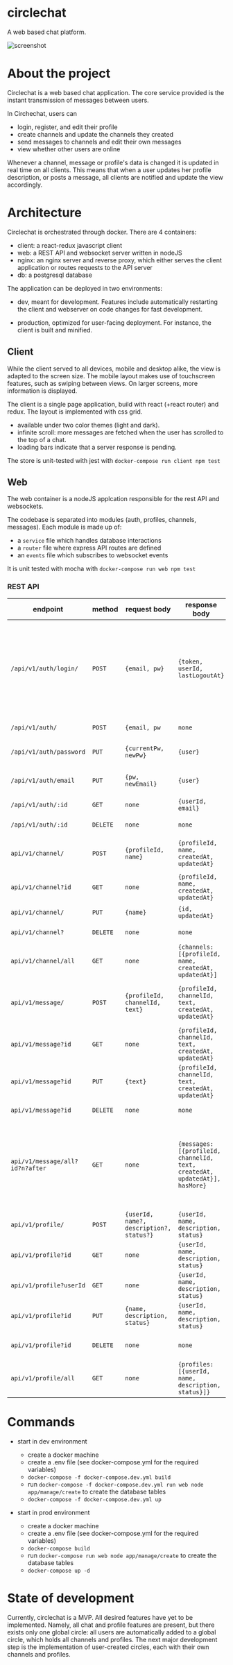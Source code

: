 # circlechat
A web based chat platform.

![screenshot](https://raw.githubusercontent.com/thk2b/circlechat/master/media/screenshot.png)

# About the project

Circlechat is a web based chat application. The core service provided is the instant transmission of messages between users.

In Circhechat, users can
- login, register, and edit their profile
- create channels and update the channels they created
- send messages to channels and edit their own messages
- view whether other users are online

Whenever a channel, message or profile's data is changed it is updated in real time on all clients. This means that when a user updates her profile description, or posts a message, all clients are notified and update the view accordingly.

# Architecture

Circlechat is orchestrated through docker. There are 4 containers: 
- client: a react-redux javascript client
- web: a REST API and websocket server written in nodeJS
- nginx: an nginx server and reverse proxy, which either serves the client application or routes requests to the API server
- db: a postgresql database

The application can be deployed in two environments:

- dev, meant for development. Features include automatically restarting the client and webserver on code changes for fast development.
  
- production, optimized for user-facing deployment. For instance, the client is built and minified.
  
## Client

While the client served to all devices, mobile and desktop alike, the view is adapted to the screen size. The mobile layout makes use of touchscreen features, such as swiping between views. On larger screens, more information is displayed.

The client is a single page application, build with react (+react router) and redux. The layout is implemented with css grid.

- available under two color themes (light and dark).
- infinite scroll: more messages are fetched when the user has scrolled to the top of a chat.
- loading bars indicate that a server response is pending.

The store is unit-tested with jest with `docker-compose run client npm test`

## Web

The web container is a nodeJS applcation responsible for the rest API and websockets.

The codebase is separated into modules (auth, profiles, channels, messages). Each module is made up of:

- a `service` file which handles database interactions
- a `router` file where express API routes are defined
- an `events` file which subscribes to websocket events

It is unit tested with mocha with `docker-compose run web npm test`

### REST API

|endpoint|method|request body|response body|description|
|-|-|-|-|-|
|`/api/v1/auth/login/`|`POST`|`{email, pw}`|`{token, userId, lastLogoutAt}`|login with userId or email. The response includes a JWT token to be sent back with every subsequent request|
|`/api/v1/auth/`|`POST`|`{email, pw`|`none`|register a new user|
|`/api/v1/auth/password`|`PUT`|`{currentPw, newPw}`|`{user}`|update a user's password|
|`/api/v1/auth/email`|`PUT`|`{pw, newEmail}`|`{user}`|update a user's email|
|`/api/v1/auth/:id`|`GET`|`none`|`{userId, email}`|get a user's information|
|`/api/v1/auth/:id`|`DELETE`|`none`|`none`|delete a user|
|`api/v1/channel/`|`POST`|`{profileId, name}`|`{profileId, name, createdAt, updatedAt}`|create a channel for profile with id|
|`api/v1/channel?id`|`GET`|`none`|`{profileId, name, createdAt, updatedAt}`|get a channel's information|
|`api/v1/channel/`|`PUT`|`{name}`|`{id, updatedAt}`|update a channel|
|`api/v1/channel?`|`DELETE`|`none`|`none`|delete a channel|
|`api/v1/channel/all`|`GET`|`none`|`{channels: [{profileId, name, createdAt, updatedAt}]`|update a channel|
|`api/v1/message/`|`POST`|`{profileId, channelId, text}`|`{profileId, channelId, text, createdAt, updatedAt}`|create a new message for user in channel|
|`api/v1/message?id`|`GET`|`none`|`{profileId, channelId, text, createdAt, updatedAt}`|get a message|
|`api/v1/message?id`|`PUT`|`{text}`|`{profileId, channelId, text, createdAt, updatedAt}`|update a message|
|`api/v1/message?id`|`DELETE`|`none`|`none`|delete a message|
|`api/v1/message/all?id?n?after`|`GET`|`none`|`{messages: [{profileId, channelId, text, createdAt, updatedAt}], hasMore}`|get n or all messages maybe after a specific message, in a channel or in all channels|
|`api/v1/profile/`|`POST`|`{userId, name?, description?, status?}`|`{userId, name, description, status}`|create a new profile|
|`api/v1/profile?id`|`GET`|`none`|`{userId, name, description, status}`|get profile with id|
|`api/v1/profile?userId`|`GET`|`none`|`{userId, name, description, status}`|get the profile of a user|
|`api/v1/profile?id`|`PUT`|`{name, description, status}`|`{userId, name, description, status}`|update profile with id|
|`api/v1/profile?id`|`DELETE`|`none`|`none`|delete profile with id|
|`api/v1/profile/all`|`GET`|`none`|`{profiles: [{userId, name, description, status}]}`|get all profiles|


# Commands

- start in dev environment
  - create a docker machine
  - create a .env file (see docker-compose.yml for the required variables)
  - `docker-compose -f docker-compose.dev.yml build`
  - run `docker-compose -f docker-compose.dev.yml run web node app/manage/create` to create the database tables
  - `docker-compose -f docker-compose.dev.yml up`

- start in prod environment
  - create a docker machine
  - create a .env file (see docker-compose.yml for the required variables)
  - `docker-compose build`
  - run `docker-compose run web node app/manage/create` to create the database tables
  - `docker-compose up -d`

# State of development

Currently, circlechat is a MVP. All desired features have yet to be implemented. Namely, all chat and profile features are present, but there exists only one global circle: all users are automatically added to a global circle, which holds all channels and profiles. The next major development step is the implementation of user-created circles, each with their own channels and profiles.
